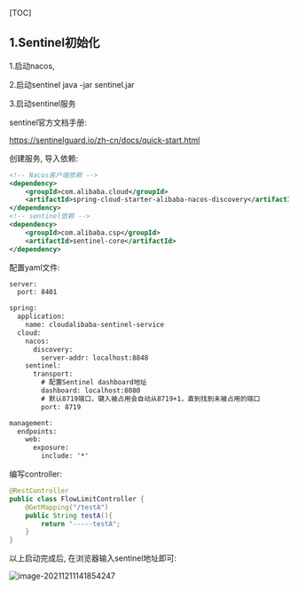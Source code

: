 [TOC]

## 1.Sentinel初始化

1.启动nacos,

2.启动sentinel   java -jar sentinel.jar

3.启动sentinel服务

sentinel官方文档手册:

https://sentinelguard.io/zh-cn/docs/quick-start.html



创建服务, 导入依赖:

```xml
<!-- Nacos客户端依赖 -->
<dependency>
    <groupId>com.alibaba.cloud</groupId>
    <artifactId>spring-cloud-starter-alibaba-nacos-discovery</artifactId>
</dependency>
<!-- sentinel依赖 -->
<dependency>
    <groupId>com.alibaba.csp</groupId>
    <artifactId>sentinel-core</artifactId>
</dependency>
```

配置yaml文件:

```xml
server:
  port: 8401

spring:
  application:
    name: cloudalibaba-sentinel-service
  cloud:
    nacos:
      discovery:
        server-addr: localhost:8848
    sentinel:
      transport:
        # 配置Sentinel dashboard地址
        dashboard: localhost:8080
        # 默认8719端口，键入被占用会自动从8719+1，直到找到未被占用的端口
        port: 8719

management:
  endpoints:
    web:
      exposure:
        include: '*'
```

编写controller:

```java
@RestController
public class FlowLimitController {
    @GetMapping("/testA")
    public String testA(){
        return "-----testA";
    }
}
```

以上启动完成后, 在浏览器输入sentinel地址即可:

![image-20211211141854247](https://cdn.jsdelivr.net/gh/hx1098/Algorithm@master/img/nacos/20211211141901.png)

